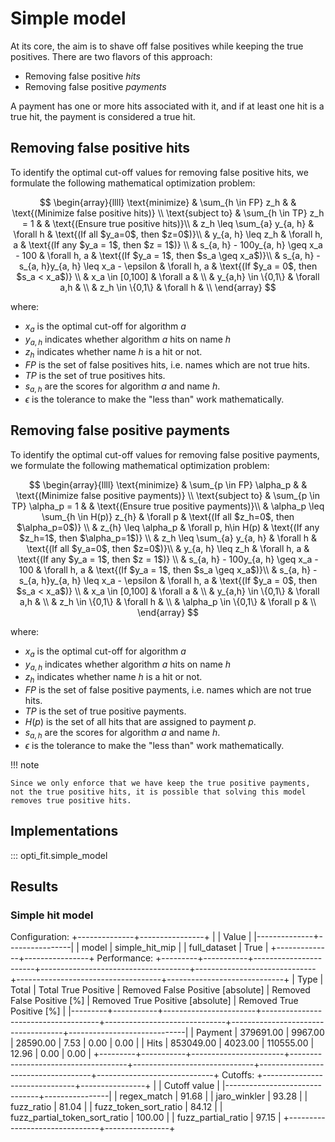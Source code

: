 # Simple model

At its core, the aim is to shave off false positives while keeping the true positives. There are two flavors of this approach:

- Removing false positive *hits*
- Removing false positive *payments*

A payment has one or more hits associated with it, and if at least one hit is a true hit, the payment is considered a true hit.

## Removing false positive hits

To identify the optimal cut-off values for removing false positive hits, we formulate the following mathematical optimization problem:

$$
\begin{array}{llll}
\text{minimize} & \sum_{h \in FP} z_h & & \text{(Minimize false positive hits)} \\
\text{subject to} & \sum_{h \in TP} z_h = 1 & & \text{(Ensure true positive hits)}\\
& z_h \leq \sum_{a} y_{a, h} & \forall h & \text{(If all $y_a=0$, then $z=0$)}\\
& y_{a, h} \leq z_h & \forall h, a & \text{(If any $y_a = 1$, then $z = 1$)} \\
& s_{a, h} - 100y_{a, h} \geq x_a - 100 & \forall h, a & \text{(If $y_a = 1$, then $s_a \geq x_a$)}\\
& s_{a, h} - s_{a, h}y_{a, h} \leq x_a - \epsilon & \forall h, a & \text{(If $y_a = 0$, then $s_a < x_a$)} \\
& x_a \in [0,100] & \forall a & \\
& y_{a,h} \in \{0,1\} & \forall a,h & \\
& z_h \in \{0,1\} & \forall h & \\
\end{array}
$$

where:

- $x_a$ is the optimal cut-off for algorithm $a$
- $y_{a,h}$ indicates whether algorithm $a$ hits on name $h$
- $z_h$ indicates whether name $h$ is a hit or not.
- $FP$ is the set of false positives hits, i.e. names which are not true hits.
- $TP$ is the set of true positives hits.
- $s_{a,h}$ are the scores for algorithm $a$ and name $h$.
- $\epsilon$ is the tolerance to make the "less than" work mathematically.


## Removing false positive payments

To identify the optimal cut-off values for removing false positive payments, we formulate the following mathematical optimization problem:

$$
\begin{array}{llll}
\text{minimize} & \sum_{p \in FP} \alpha_p & & \text{(Minimize false positive payments)} \\
\text{subject to} & \sum_{p \in TP} \alpha_p = 1 & & \text{(Ensure true positive payments)}\\
& \alpha_p \leq \sum_{h \in H(p)} z_{h} & \forall p & \text{(If all $z_h=0$, then $\alpha_p=0$)} \\
& z_{h} \leq \alpha_p & \forall p, h\in H(p) & \text{(If any $z_h=1$, then $\alpha_p=1$)} \\
& z_h \leq \sum_{a} y_{a, h} & \forall h & \text{(If all $y_a=0$, then $z=0$)}\\
& y_{a, h} \leq z_h & \forall h, a & \text{(If any $y_a = 1$, then $z = 1$)} \\
& s_{a, h} - 100y_{a, h} \geq x_a - 100 & \forall h, a & \text{(If $y_a = 1$, then $s_a \geq x_a$)}\\
& s_{a, h} - s_{a, h}y_{a, h} \leq x_a - \epsilon & \forall h, a & \text{(If $y_a = 0$, then $s_a < x_a$)} \\
& x_a \in [0,100] & \forall a & \\
& y_{a,h} \in \{0,1\} & \forall a,h & \\
& z_h \in \{0,1\} & \forall h & \\
& \alpha_p \in \{0,1\} & \forall p & \\
\end{array}
$$

where:

- $x_a$ is the optimal cut-off for algorithm $a$
- $y_{a,h}$ indicates whether algorithm $a$ hits on name $h$
- $z_h$ indicates whether name $h$ is a hit or not.
- $FP$ is the set of false positive payments, i.e. names which are not true hits.
- $TP$ is the set of true positive payments.
- $H(p)$ is the set of all hits that are assigned to payment $p$.
- $s_{a,h}$ are the scores for algorithm $a$ and name $h$.
- $\epsilon$ is the tolerance to make the "less than" work mathematically.

!!! note

    Since we only enforce that we have keep the true positive payments, not the true positive hits, it is possible that solving this model removes true positive hits.

## Implementations

::: opti_fit.simple_model

## Results

### Simple hit model

Configuration:
+--------------+----------------+
|              | Value          |
|--------------+----------------|
| model        | simple_hit_mip |
| full_dataset | True           |
+--------------+----------------+
Performance:
+---------+-----------+-----------------------+-------------------------------------+------------------------------+------------------------------------+-----------------------------+
| Type    |     Total |   Total True Positive |   Removed False Positive [absolute] |   Removed False Positive [%] |   Removed True Positive [absolute] |   Removed True Positive [%] |
|---------+-----------+-----------------------+-------------------------------------+------------------------------+------------------------------------+-----------------------------|
| Payment | 379691.00 |               9967.00 |                            28590.00 |                         7.53 |                               0.00 |                        0.00 |
| Hits    | 853049.00 |               4023.00 |                           110555.00 |                        12.96 |                               0.00 |                        0.00 |
+---------+-----------+-----------------------+-------------------------------------+------------------------------+------------------------------------+-----------------------------+
Cutoffs:
+-------------------------------+----------------+
|                               |   Cutoff value |
|-------------------------------+----------------|
| regex_match                   |          91.68 |
| jaro_winkler                  |          93.28 |
| fuzz_ratio                    |          81.04 |
| fuzz_token_sort_ratio         |          84.12 |
| fuzz_partial_token_sort_ratio |         100.00 |
| fuzz_partial_ratio            |          97.15 |
+-------------------------------+----------------+
